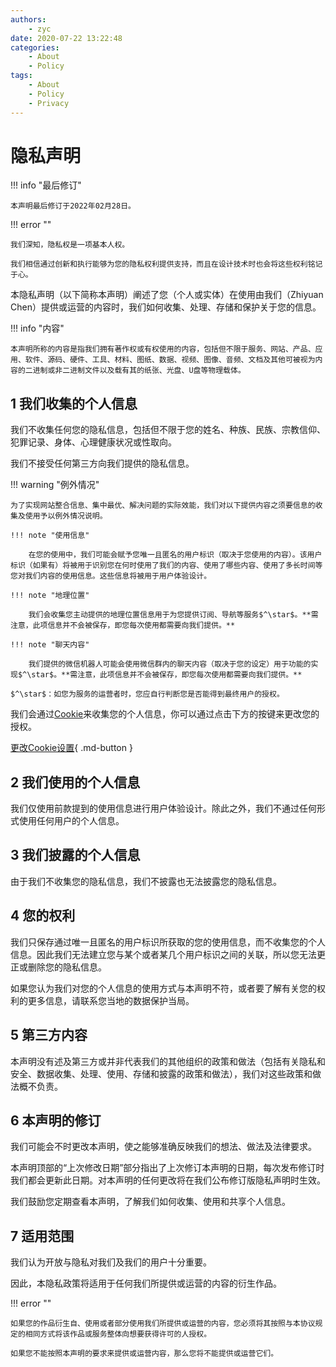 ```yaml
---
authors:
    - zyc
date: 2020-07-22 13:22:48
categories:
    - About
    - Policy
tags:
    - About
    - Policy
    - Privacy
---
```


# 隐私声明

!!! info "最后修订"

    本声明最后修订于2022年02月28日。

!!! error ""

    我们深知，隐私权是一项基本人权。

    我们相信通过创新和执行能够为您的隐私权利提供支持，而且在设计技术时也会将这些权利铭记于心。

本隐私声明（以下简称本声明）阐述了您（个人或实体）在使用由我们（Zhiyuan Chen）提供或运营的内容时，我们如何收集、处理、存储和保护关于您的信息。

!!! info "内容"

    本声明所称的内容是指我们拥有著作权或有权使用的内容，包括但不限于服务、网站、产品、应用、软件、源码、硬件、工具、材料、图纸、数据、视频、图像、音频、文档及其他可被视为内容的二进制或非二进制文件以及载有其的纸张、光盘、U盘等物理载体。

## 1 我们收集的个人信息

我们不收集任何您的隐私信息，包括但不限于您的姓名、种族、民族、宗教信仰、犯罪记录、身体、心理健康状况或性取向。

我们不接受任何第三方向我们提供的隐私信息。

!!! warning "例外情况"

    为了实现网站整合信息、集中最优、解决问题的实际效能，我们对以下提供内容之须要信息的收集及使用予以例外情况说明。

    !!! note "使用信息"

        在您的使用中，我们可能会赋予您唯一且匿名的用户标识（取决于您使用的内容）。该用户标识（如果有）将被用于识别您在何时使用了我们的内容、使用了哪些内容、使用了多长时间等您对我们内容的使用信息。这些信息将被用于用户体验设计。

    !!! note "地理位置"

        我们会收集您主动提供的地理位置信息用于为您提供订阅、导航等服务$^\star$。**需注意，此项信息并不会被保存，即您每次使用都需要向我们提供。**

    !!! note "聊天内容"

        我们提供的微信机器人可能会使用微信群内的聊天内容（取决于您的设定）用于功能的实现$^\star$。**需注意，此项信息并不会被保存，即您每次使用都需要向我们提供。**

    $^\star$：如您为服务的运营者时，您应自行判断您是否能得到最终用户的授权。

我们会通过[Cookie](https://gdpr.eu/cookies/)来收集您的个人信息，你可以通过点击下方的按键来更改您的授权。

[更改Cookie设置](#__consent){ .md-button }

## 2 我们使用的个人信息

我们仅使用前款提到的使用信息进行用户体验设计。除此之外，我们不通过任何形式使用任何用户的个人信息。

## 3 我们披露的个人信息

由于我们不收集您的隐私信息，我们不披露也无法披露您的隐私信息。

## 4 您的权利

我们只保存通过唯一且匿名的用户标识所获取的您的使用信息，而不收集您的个人信息。因此我们无法建立您与某个或者某几个用户标识之间的关联，所以您无法更正或删除您的隐私信息。

如果您认为我们对您的个人信息的使用方式与本声明不符，或者要了解有关您的权利的更多信息，请联系您当地的数据保护当局。

## 5 第三方内容

本声明没有述及第三方或并非代表我们的其他组织的政策和做法（包括有关隐私和安全、数据收集、处理、使用、存储和披露的政策和做法），我们对这些政策和做法概不负责。

## 6 本声明的修订

我们可能会不时更改本声明，使之能够准确反映我们的想法、做法及法律要求。

本声明顶部的“上次修改日期”部分指出了上次修订本声明的日期，每次发布修订时我们都会更新此日期。对本声明的任何更改将在我们公布修订版隐私声明时生效。

我们鼓励您定期查看本声明，了解我们如何收集、使用和共享个人信息。

## 7 适用范围

我们认为开放与隐私对我们及我们的用户十分重要。

因此，本隐私政策将适用于任何我们所提供或运营的内容的衍生作品。

!!! error ""

    如果您的作品衍生自、使用或者部分使用我们所提供或运营的内容，您必须将其按照与本协议规定的相同方式将该作品或服务整体向想要获得许可的人授权。

    如果您不能按照本声明的要求来提供或运营内容，那么您将不能提供或运营它们。
